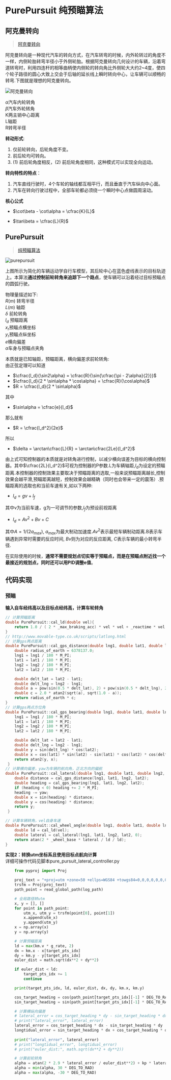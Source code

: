 # PurePursuit 纯预瞄算法

## 阿克曼转向
> [阿克曼转向](https://blog.csdn.net/bisal/article/details/106232934)  
> 
阿克曼转向是一种现代汽车的转向方式，在汽车转弯的时候，内外轮转过的角度不一样，内侧轮胎转弯半径小于外侧轮胎。根据阿克曼转向几何设计的车辆，沿着弯道转弯时，利用四连杆的相等曲柄使内侧轮的转向角比外侧轮大大约2~4度，使四个轮子路径的圆心大致上交会于后轴的延长线上瞬时转向中心，让车辆可以顺畅的转弯.下图就是理想的阿克曼转向。 

![阿克曼转向](../../assets/img/akman_1.png)

$\alpha$汽车内轮转角  
$\beta$汽车外轮转角  
K两主销中心距离  
L轴距  
R转弯半径  

**转动形式**:
1. 仅前轮转向，后轮角度不变。
2. 前后轮均可转向。
3. (1) 前后轮角度相反，(2) 前后轮角度相同，这种模式可以实现全向运动。

**转向特性的特点**：
1. 汽车直线行驶时，4个车轮的轴线都互相平行，而且垂直于汽车纵向中心面。
2. 汽车在转向行驶过程中，全部车轮都必须绕一个瞬时中心点做圆周滚动。

**核心公式**  
- $\cot\beta - \cot\alpha = \cfrac{K}{L}$  

- $\tan\beta = \cfrac{L}{R}$    


## PurePursuit
> [纯预瞄算法](https://blog.csdn.net/zxxxxxxy/article/details/103665245)  
> 
![purepursuit](../../assets/img/pure_pursuit.png)

上图所⽰为简化的车辆运动学⾃⾏车模型，其后轮中心在蓝⾊虚线表⽰的⽬标轨迹上。本算法**通过控制前轮转⻆来追踪下⼀个路点**，使车辆可以沿着经过⽬标预瞄点的圆弧⾏驶。

物理量描述如下:  
$R(m)$ 转弯半径  
$L(m)$ 轴距  
$\delta$ 前轮转角  
$l_d$ 预瞄距离  
$x_r$预瞄点横坐标  
$y_r$预瞄点纵坐标  
$e$横向偏差  
$\alpha$车身与预瞄点夹角  

本质就是已知轴距，预瞄距离，横向偏差求前轮转角:  
由正弦定理可以知道

- $\cfrac{l_d}{\sin2\alpha} = \cfrac{R}{\sin{\cfrac{\pi - 2\alpha}{2}}}$  
- $\cfrac{l_d}{2 * \sin\alpha * \cos\alpha} = \cfrac{R}{\cos\alpha}$  
- $R = \cfrac{l_d}{2 * \sin\alpha}$  

其中  
- $\sin\alpha = \cfrac{e}{l_d}$  

那么就有  
- $R = \cfrac{l_d^2}{2e}$  

所以  
- $\delta = \arctan\cfrac{L}{R} = \arctan\cfrac{2Le}{l_d^2}$  

由上式可知控制器的本质就是对转角进行控制，以减少横向误差为目标的横向控制器。其中$\cfrac{2L}{l_d^2}$可视为控制器的P参数.L为车辆轴距,$l_d$为设定的预瞄距离.本控制器的控制效果主要取决于预瞄距离的选取,⼀般来说预瞄距离越⻓,控制效果会越平滑,预瞄距离越短，控制效果会越精确（同时也会带来⼀定的震荡）.预瞄距离的选取也和当前车速有关,如以下两种:

- $l_d = gv + l_f$  

其中v为当前车速，g为⼀可调节的参数,$l_f$为预设前视距离

- $l_d = Av^2 + Bv + C$  

其中$A=1/(2a_{max})$, $a_{max}$为最⼤制动加速度.$Av^2$表⽰最短车辆制动距离.B表⽰车辆遇到异常时需要的反应时间, $Bv$则为对应的反应距离, $C$表⽰车辆的最⼩转弯半径.

在实际使用的时候，**通常不需要规划点切实等于预瞄点，而是在预瞄点附近找一个最接近的规划点，同时还可以用PID调整e值**。 

## 代码实现
### 预瞄
**输入自车经纬高以及目标点经纬高，计算车轮转角**
```c++
// 计算预瞄距离
double PurePursuit::cal_ld(double vel){
    return 1.0 / ( 2 * _max_braking_acc) * vel * vel + _reactime * vel + _min_turning_radius;
}
// http://www.movable-type.co.uk/scripts/latlong.html
// 计算gps两点距离
double PurePursuit::cal_gps_distance(double lng1, double lat1, double lng2, double lat2){
    double radius_of_earth = 6378137.0;
    lng1 = lng1 / 180 * M_PI;
    lat1 = lat1 / 180 * M_PI;
    lng2 = lng2 / 180 * M_PI;
    lat2 = lat2 / 180 * M_PI;

    double delt_lat = lat2 - lat1;
    double delt_lng = lng2 - lng1;
    double a = pow(sin(0.5 * delt_lat), 2) + pow(sin(0.5 * delt_lng), 2) * cos(lat1) * cos(lat2);
    double c = 2.0 * atan2(sqrt(a), sqrt(1.0 - a));
    return radius_of_earth * c;
}
// 计算gps两点方位角
double PurePursuit::cal_gps_bearing(double lng1, double lat1, double lng2, double lat2){
    lng1 = lng1 / 180 * M_PI;
    lat1 = lat1 / 180 * M_PI;
    lng2 = lng2 / 180 * M_PI;
    lat2 = lat2 / 180 * M_PI;

    double delt_lat = lat2 - lat1;
    double delt_lng = lng2 - lng1;
    double y = sin(delt_lng) * cos(lat2);
    double x = cos(lat1) * sin(lat2) - sin(lat1) * cos(lat2) * cos(delt_lng);
    return atan2(y, x);
 }
// 计算横向偏差，yaw为车辆的航向角，正北方向的偏航
double PurePursuit::cal_lateral(double lng1, double lat1, double lng2, double lat2, double yaw){
    double distance = cal_gps_distance(lng1, lat1, lng2, lat2);
    double heading = cal_gps_bearing(lng1, lat1, lng2, lat2);
    if (heading < 0) heading += 2 * M_PI;
    heading -= yaw;
    double x = sin(heading) * distance;
    double y = cos(heading) * distance;
    return y;
 }

// 计算车辆转角，vel自身车速
double PurePursuit::cal_wheel_angle(double lng1, double lat1, double lng2, double lat2, double vel, double yaw){
    double ld = cal_ld(vel);
    double lateral = cal_lateral(lng1, lat1, lng2, lat2, 0);
    return atan(2 * _wheel_base * lateral / ld / ld);
}
```
**实现2：转换utm坐标系且使用目标点航向计算**  
详细可操作代码见脚本pure_pursuit_lateral_controller.py

```python
    from pyproj import Proj

    proj_text = "+proj=utm +zone=50 +ellps=WGS84 +towgs84=0,0,0,0,0,0,0 +units=m +no_defs"
    trsfm = Proj(proj_text)
    path_point = read_global_path(log_path)

    # 全局路径转utm
    x, y = [], []
    for point in path_point:
        utm_x, utm_y = trsfm(point[0], point[1])
        x.append(utm_x)
        y.append(utm_y)
    x = np.array(x)
    y = np.array(y)

    # 计算预瞄距离
    ld = max(km.v * g_rate, 2)
    dx = km.x - x[target_pts_idx]
    dy = km.y - y[target_pts_idx]
    euler_dist = math.sqrt(dx**2 + dy**2)

    if euler_dist < ld:
        target_pts_idx += 1
        continue

    print(target_pts_idx, ld, euler_dist, dx, dy, km.x, km.y)

    cos_target_heading = cos(path_point[target_pts_idx][-1] * DEG_TO_RAD)
    sin_target_heading = sin(path_point[target_pts_idx][-1] * DEG_TO_RAD)

    # 计算横纵向偏差
    # lateral_error = cos_target_heading * dy - sin_target_heading * dx
    # print("lateral_error", lateral_error)
    lateral_error = cos_target_heading * dx - sin_target_heading * dy 
    longtidual_error = sin_target_heading * dx + cos_target_heading * dy
    
    print("lateral_error", lateral_error)
    # print("longtidual_error", longtidual_error)
    # print("euler_dist:", math.sqrt(dx**2 + dy**2))

    # 计算前轮转角
    alpha = atan(2 * 2.9 * lateral_error / euler_dist**2) + kp * lateral_error + ki * (lateral_error - last_error) + kd * (lateral_error - 2*(last_error) + last_last_error)
    alpha = min(alpha, 30 * DEG_TO_RAD)
    alpha = max(alpha, -30 * DEG_TO_RAD)


```

